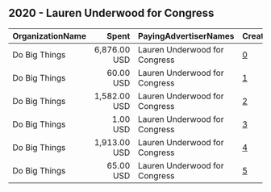 ## 2020 - Lauren Underwood for Congress 
|OrganizationName|Spent|PayingAdvertiserNames|CreativeUrls|Impressions|Genders|AgeBrackets|CountryCodes|BillingAddresses|CandidateBallotInformation|
|:---|---:|:---|:---|---:|:---|:---|:---|:---|:---|
|Do Big Things|6,876.00 USD|Lauren Underwood for Congress|[0](https://www.snap.com/political-ads/asset/e91ea0451b6931d6647933f1307c9c2293460b6ff05dc805960b787c20f6c9fa?mediaType=png)|1,355,913|FEMALE|18-37|united states|"PO Box 128,Mill Valley,94942,US"|Lauren Underwood|
|Do Big Things|60.00 USD|Lauren Underwood for Congress|[1](https://www.snap.com/political-ads/asset/40ee476dacb5e92e6fc890b40dcf5516d238525e60bc3b0c4aa948af7e17b949?mediaType=png)|8,264|MALE|18+|united states|"PO Box 128,Mill Valley,94942,US"|Lauren Underwood|
|Do Big Things|1,582.00 USD|Lauren Underwood for Congress|[2](https://www.snap.com/political-ads/asset/7a11c9d98ea510ccaf5a426c152b01ea22f120677c47c3a9a2cb7a8835f819a2?mediaType=png)|264,933|MALE|18+|united states|"PO Box 128,Mill Valley,94942,US"|Lauren Underwood|
|Do Big Things|1.00 USD|Lauren Underwood for Congress|[3](https://www.snap.com/political-ads/asset/e07df6ffecf8f045223defbd3c80b8b8c2a8c62f5c46b30f25105222b3e9b2fc?mediaType=png)|188|MALE|18+|united states|"PO Box 128,Mill Valley,94942,US"|Lauren Underwood|
|Do Big Things|1,913.00 USD|Lauren Underwood for Congress|[4](https://www.snap.com/political-ads/asset/40ee476dacb5e92e6fc890b40dcf5516d238525e60bc3b0c4aa948af7e17b949?mediaType=png)|322,044|MALE|18+|united states|"PO Box 128,Mill Valley,94942,US"|Lauren Underwood|
|Do Big Things|65.00 USD|Lauren Underwood for Congress|[5](https://www.snap.com/political-ads/asset/7a11c9d98ea510ccaf5a426c152b01ea22f120677c47c3a9a2cb7a8835f819a2?mediaType=png)|8,336|MALE|18+|united states|"PO Box 128,Mill Valley,94942,US"|Lauren Underwood|
